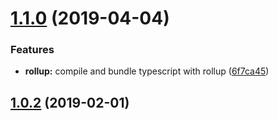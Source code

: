 # [1.1.0](https://github.com/pascaliske/ngx-prerenderer/compare/v1.0.2...v1.1.0) (2019-04-04)


### Features

* **rollup:** compile and bundle typescript with rollup ([6f7ca45](https://github.com/pascaliske/ngx-prerenderer/commit/6f7ca45))



## [1.0.2](https://github.com/pascaliske/ngx-prerenderer/compare/v1.0.1...v1.0.2) (2019-02-01)





